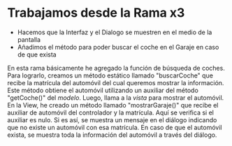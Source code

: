 # Trabajamos desde la Rama x3

- Hacemos que la Interfaz y el Dialogo se muestren en el medio de la pantalla
- Añadimos el método para poder buscar el coche en el Garaje en caso de que exista

En esta rama básicamente he agregado la función de búsqueda de coches. Para lograrlo, creamos un método estático llamado "buscarCoche" que recibe la matrícula del automóvil del cual queremos mostrar la información. Este método obtiene el automóvil utilizando un auxiliar del método "getCoche()" del *modelo*. Luego, llama a la *vista* para mostrar el automóvil. En la View, he creado un método llamado "mostrarGaraje()" que recibe el auxiliar de automóvil del controlador y la matrícula. Aquí se verifica si el auxiliar es nulo. Si es así, se muestra un mensaje en el diálogo indicando que no existe un automóvil con esa matrícula. En caso de que el automóvil exista, se muestra toda la información del automóvil a través del diálogo.
